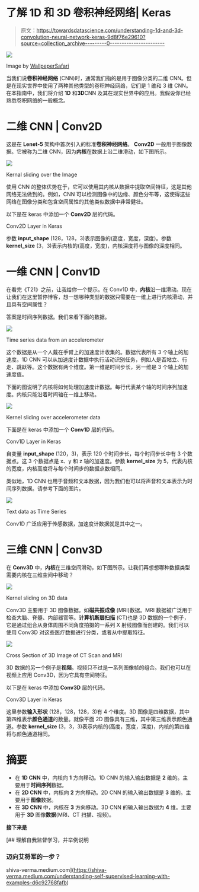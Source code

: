 # 了解 1D 和 3D 卷积神经网络| Keras

> 原文：<https://towardsdatascience.com/understanding-1d-and-3d-convolution-neural-network-keras-9d8f76e29610?source=collection_archive---------0----------------------->

![](img/f2f25b8640f14540037a6ae0ffd68d12.png)

Image by [WallpeperSafari](https://wallpapersafari.com/w/d4KBN6)

当我们说**卷积神经网络** (CNN)时，通常我们指的是用于图像分类的二维 CNN。但是在现实世界中使用了两种其他类型的卷积神经网络，它们是 1 维和 3 维 CNN。在本指南中，我们将介绍 **1D** 和**3D**CNN 及其在现实世界中的应用。我假设你已经熟悉卷积网络的一般概念。

# 二维 CNN | Conv2D

这是在 **Lenet-5** 架构中首次引入的标准**卷积神经网络**。 **Conv2D** 一般用于图像数据。它被称为二维 CNN，因为**内核**在数据上沿二维滑动，如下图所示。

![](img/4098c1eb7dd09876c0c8cf78c28ece51.png)

Kernal sliding over the Image

使用 CNN 的整体优势在于，它可以使用其内核从数据中提取空间特征，这是其他网络无法做到的。例如，CNN 可以检测图像中的边缘、颜色分布等，这使得这些网络在图像分类和包含空间属性的其他类似数据中非常健壮。

以下是在 keras 中添加一个 **Conv2D** 层的代码。

Conv2D Layer in Keras

参数 **input_shape** (128，128，3)表示图像的(高度，宽度，深度)。参数 **kernel_size** (3，3)表示内核的(高度，宽度)，内核深度将与图像的深度相同。

# 一维 CNN | Conv1D

在看完《T21》之前，让我给你一个提示。在 Conv1D 中，**内核**沿一维滑动。现在让我们在这里暂停博客，想一想哪种类型的数据只需要在一维上进行内核滑动，并且具有空间属性？

答案是时间序列数据。我们来看下面的数据。

![](img/efa9149838f3ceabfb33bd50dbc79aa2.png)

Time series data from an accelerometer

这个数据是从一个人戴在手臂上的加速度计收集的。数据代表所有 3 个轴上的加速度。1D CNN 可以从加速度计数据中执行活动识别任务，例如人是否站立、行走、跳跃等。这个数据有两个维度。第一维是时间步长，另一维是 3 个轴上的加速度值。

下面的图说明了内核将如何处理加速度计数据。每行代表某个轴的时间序列加速度。内核只能沿着时间轴在一维上移动。

![](img/934318433403563699652f31727b6985.png)

Kernel sliding over accelerometer data

下面是在 keras 中添加一个 **Conv1D** 层的代码。

Conv1D Layer in Keras

自变量 **input_shape** (120，3)，表示 120 个时间步长，每个时间步长中有 3 个数据点。这 3 个数据点是 x、y 和 z 轴的加速度。参数 **kernel_size** 为 5，代表内核的宽度，内核高度将与每个时间步的数据点数相同。

类似地，1D CNN 也用于音频和文本数据，因为我们也可以将声音和文本表示为时间序列数据。请参考下面的图片。

![](img/30ae63fe4400a0af53d01c8c46844e3d.png)

Text data as Time Series

Conv1D 广泛应用于传感数据，加速度计数据就是其中之一。

# 三维 CNN | Conv3D

在 **Conv3D** 中，**内核**在三维空间滑动，如下图所示。让我们再想想哪种数据类型需要内核在三维空间中移动？

![](img/bb6e590692f6e910f8b4712c72783012.png)

Kernel sliding on 3D data

Conv3D 主要用于 3D 图像数据。如**磁共振成像** (MRI)数据。MRI 数据被广泛用于检查大脑、脊髓、内部器官等。**计算机断层扫描** (CT)也是 3D 数据的一个例子，它是通过组合从身体周围不同角度拍摄的一系列 X 射线图像而创建的。我们可以使用 Conv3D 对这些医疗数据进行分类，或者从中提取特征。

![](img/17284aaf13449e8b83ec36433c5aa7c8.png)

Cross Section of 3D Image of CT Scan and MRI

3D 数据的另一个例子是**视频**。视频只不过是一系列图像帧的组合。我们也可以在视频上应用 Conv3D，因为它具有空间特征。

以下是在 keras 中添加 **Conv3D** 层的代码。

Conv3D Layer in Keras

这里参数**输入形状** (128，128，128，3)有 4 个维度。3D 图像是四维数据，其中第四维表示**颜色通道**的数量。就像平面 2D 图像具有三维，其中第三维表示颜色通道。参数 **kernel_size** (3，3，3)表示内核的(高度，宽度，深度)，内核的第四维将与颜色通道相同。

# 摘要

*   在 **1D CNN** 中，内核向 **1** 方向移动。1D CNN 的输入输出数据是 **2** 维的。主要用于**时间序列**数据。
*   在 **2D CNN** 中，内核向 **2** 方向移动。2D CNN 的输入输出数据是 **3** 维的。主要用于**图像**数据。
*   在 **3D CNN** 中，内核在 **3** 方向移动。3D CNN 的输入输出数据为 **4** 维。主要用于 **3D** 图像**数据**(MRI、CT 扫描、视频)。

**接下来是**

[](https://shiva-verma.medium.com/understanding-self-supervised-learning-with-examples-d6c92768fafb) [## 理解自我监督学习，并举例说明

### 迈向艾将军的一步？

shiva-verma.medium.com](https://shiva-verma.medium.com/understanding-self-supervised-learning-with-examples-d6c92768fafb)